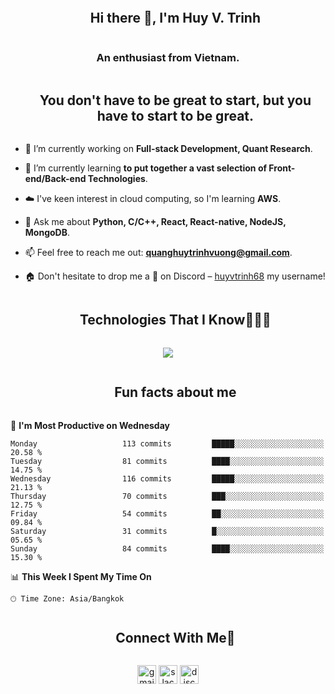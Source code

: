 <!--h1 without bottom border-->
<div id="user-content-toc">
<ul align="center">
<summary>
<h2 style="display: inline-block;">Hi there 👋, I'm Huy V. Trinh</h2>
</summary>
</ul>
</div>
<h3 align="center">An enthusiast from Vietnam.</h3>
<!--- snake -->
<!-- <div align="center">
  <a href="https://1999azzar.github.io/1999AZZAR/">
    <img src="/resources/grid-snake.svg" alt="snake">
  </a>
</div> -->

<!--h2 without bottom border-->
<div id="user-content-toc">
<ul align="center">
<summary>
<h2 style="display: inline-block">You don't have to be great to start, but you have to start to be great.
</h2>
</summary>
</ul>
</div>

<!--Intro start-->
- 🔭 I’m currently working on **Full-stack Development, Quant Research**.

- 🌱 I’m currently learning **to put together a vast selection of Front-end/Back-end Technologies**.

- ☁️ I've keen interest in cloud computing, so I'm learning **AWS**.

- 💬 Ask me about **Python, C/C++, React, React-native, NodeJS, MongoDB**.

- 📫 Feel free to reach me out: **quanghuytrinhvuong@gmail.com**.

- 🏠 Don't hesitate to drop me a **👋** on Discord – [huyvtrinh68](https://discord.com/users/huyvtrinh68) my username!
<!--Intro end-->



<!--h1 without bottom border-->
<div id="user-content-toc">
<ul align="center">
<summary>
<h2 style="display: inline-block">Technologies That I Know👨🏻‍💻</h2>
</summary>
</ul>
</div>
<p align="center">
<a href="https://skillicons.dev">
<img
src="https://skillicons.dev/icons?i=py,git,nginx,redis,aws,css,docker,firebase,github,html,java,js,c,cs,cpp,arduino,linux,md,materialui,mongodb,mysql,nextjs,express,nodejs,react,tailwind,kubernetes,vscode,figma,ai,postman&perline=9" />
</a>
</p>

<!--h1 without bottom border-->
<div id="user-content-toc">
<ul align="center">
<summary>
<h2 style="display: inline-block">Fun facts about me</h2>
</summary>
</ul>
</div>

<!--START_SECTION:waka-->
📅 **I'm Most Productive on Wednesday** 

```text
Monday                   113 commits         █████░░░░░░░░░░░░░░░░░░░░   20.58 % 
Tuesday                  81 commits          ████░░░░░░░░░░░░░░░░░░░░░   14.75 % 
Wednesday                116 commits         █████░░░░░░░░░░░░░░░░░░░░   21.13 % 
Thursday                 70 commits          ███░░░░░░░░░░░░░░░░░░░░░░   12.75 % 
Friday                   54 commits          ██░░░░░░░░░░░░░░░░░░░░░░░   09.84 % 
Saturday                 31 commits          █░░░░░░░░░░░░░░░░░░░░░░░░   05.65 % 
Sunday                   84 commits          ████░░░░░░░░░░░░░░░░░░░░░   15.30 % 
```


📊 **This Week I Spent My Time On** 

```text
🕑︎ Time Zone: Asia/Bangkok
```


<!--END_SECTION:waka-->

</p>
<!--- stats (end) -->

<!-- Connect with me -->
<!--h2 without bottom border-->
<div id="user-content-toc">
<ul align="center">
<summary>
<h2 style="display: inline-block">Connect With Me🤝</h2>
</summary>
</ul>
</div>

<!--icons and links-->
<p align="center">
<a href="mailto:quanghuytrinhvuong@gmail.com" target="blank"><img align="center"
src="https://img.shields.io/badge/Gmail-D14836?style=for-the-badge&logo=gmail&logoColor=white"
alt="gmail" height="30"/></a>
<a href="https://api-development-world.slack.com/team/U06PH869SF2" target="blank"><img align="center"
src="https://img.shields.io/badge/Slack-4A154B?style=for-the-badge&logo=slack&logoColor=white"
alt="slack" height="30"/></a>
<a href="https://discord.com/users/huyvtrinh68" target="blank"><img align="center"
src="https://img.shields.io/badge/Discord-5865F2?style=for-the-badge&logo=discord&logoColor=white"
alt="discord" height="30" /></a>
</p>
